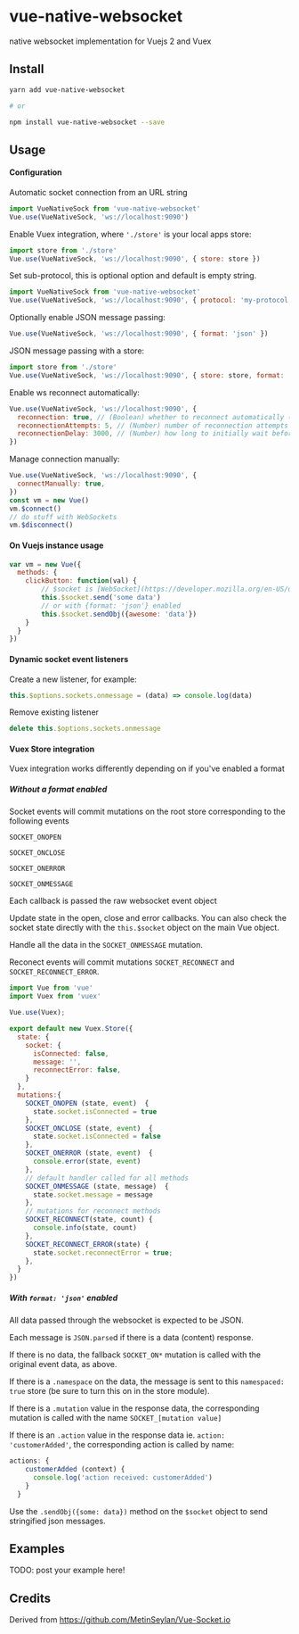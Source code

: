 # vue-native-websocket

native websocket implementation for Vuejs 2 and Vuex

## Install

``` bash
yarn add vue-native-websocket

# or

npm install vue-native-websocket --save
```

## Usage

#### Configuration

Automatic socket connection from an URL string

``` js
import VueNativeSock from 'vue-native-websocket'
Vue.use(VueNativeSock, 'ws://localhost:9090')
```

Enable Vuex integration, where `'./store'` is your local apps store:

``` js
import store from './store'
Vue.use(VueNativeSock, 'ws://localhost:9090', { store: store })
```

Set sub-protocol, this is optional option and default is empty string.

``` js
import VueNativeSock from 'vue-native-websocket'
Vue.use(VueNativeSock, 'ws://localhost:9090', { protocol: 'my-protocol' })
```


Optionally enable JSON message passing:

``` js
Vue.use(VueNativeSock, 'ws://localhost:9090', { format: 'json' })
```

JSON message passing with a store:

``` js
import store from './store'
Vue.use(VueNativeSock, 'ws://localhost:9090', { store: store, format: 'json' })
```

Enable ws reconnect automatically:

``` js
Vue.use(VueNativeSock, 'ws://localhost:9090', { 
  reconnection: true, // (Boolean) whether to reconnect automatically (false)
  reconnectionAttempts: 5, // (Number) number of reconnection attempts before giving up (Infinity),
  reconnectionDelay: 3000, // (Number) how long to initially wait before attempting a new (1000)
})
```

Manage connection manually:

``` js
Vue.use(VueNativeSock, 'ws://localhost:9090', {
  connectManually: true,
})
const vm = new Vue()
vm.$connect()
// do stuff with WebSockets
vm.$disconnect()
```

#### On Vuejs instance usage

``` js
var vm = new Vue({
  methods: {
    clickButton: function(val) {
        // $socket is [WebSocket](https://developer.mozilla.org/en-US/docs/Web/API/WebSocket) instance
        this.$socket.send('some data')
        // or with {format: 'json'} enabled
        this.$socket.sendObj({awesome: 'data'})
    }
  }
})
```

#### Dynamic socket event listeners

Create a new listener, for example:

``` js
this.$options.sockets.onmessage = (data) => console.log(data)
```

Remove existing listener

``` js
delete this.$options.sockets.onmessage
```

#### Vuex Store integration

Vuex integration works differently depending on if you've enabled a format

##### Without a format enabled

Socket events will commit mutations on the root store corresponding to the following events

`SOCKET_ONOPEN`

`SOCKET_ONCLOSE`

`SOCKET_ONERROR`

`SOCKET_ONMESSAGE`

Each callback is passed the raw websocket event object

Update state in the open, close and error callbacks. You can also check the socket state directly with the `this.$socket` object on the main Vue object.

Handle all the data in the `SOCKET_ONMESSAGE` mutation.

Reconect events will commit mutations `SOCKET_RECONNECT` and `SOCKET_RECONNECT_ERROR`.

``` js
import Vue from 'vue'
import Vuex from 'vuex'

Vue.use(Vuex);

export default new Vuex.Store({
  state: {
    socket: {
      isConnected: false,
      message: '',
      reconnectError: false,
    }
  },
  mutations:{
    SOCKET_ONOPEN (state, event)  {
      state.socket.isConnected = true
    },
    SOCKET_ONCLOSE (state, event)  {
      state.socket.isConnected = false
    },
    SOCKET_ONERROR (state, event)  {
      console.error(state, event)
    },
    // default handler called for all methods
    SOCKET_ONMESSAGE (state, message)  {
      state.socket.message = message
    },
    // mutations for reconnect methods
    SOCKET_RECONNECT(state, count) {
      console.info(state, count)
    },
    SOCKET_RECONNECT_ERROR(state) {
      state.socket.reconnectError = true;
    },
  }
})
```

##### With `format: 'json'` enabled

All data passed through the websocket is expected to be JSON.

Each message is `JSON.parse`d if there is a data (content) response.

If there is no data, the fallback `SOCKET_ON*` mutation is called with the original event data, as above.

If there is a `.namespace` on the data, the message is sent to this `namespaced: true` store (be sure to turn this on in the store module).

If there is a `.mutation` value in the response data, the corresponding mutation is called with the name `SOCKET_[mutation value]`

If there is an `.action` value in the response data ie. `action: 'customerAdded'`, the corresponding action is called by name:

``` js
actions: {
    customerAdded (context) {
      console.log('action received: customerAdded')
    }
  }
```

Use the `.sendObj({some: data})` method on the `$socket` object to send stringified json messages.

## Examples

TODO: post your example here!

## Credits

Derived from https://github.com/MetinSeylan/Vue-Socket.io
